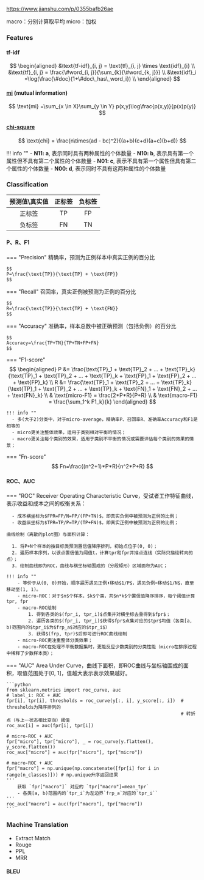 https://www.jianshu.com/p/0355bafb26ae

macro：分别计算取平均
micro：加权

### Features
#### tf-idf

$$
\begin{aligned}
    &\text{tf-idf}_{i, j} = \text{tf}_{i, j} \times \text{idf}_{i} \\
    &\text{tf}_{i, j} = \frac{\#word_{i, j}}{\sum_{k}{\#word_{k, j}}} \\
    &\text{idf}_i =\log(\frac{\#doc}{1+\#doc\_has\_word_i}) \\
\end{aligned}
$$

#### [mi](\AI\Paper_Reading\Trick\Ensemble\Ensemble\Boosting\lightgbm/#prechecker_features) (mutual information)
$$
\text{mi} =\sum_{x \in X}\sum_{y \in Y} p(x,y)\log\frac{p(x,y)}{p(x)p(y)}
$$
#### [chi-square](\AI\Paper_Reading\Trick\Ensemble\Ensemble\Boosting\lightgbm/#prechecker_features)

$$
\text{chi} = \frac{n\times(ad - bc)^2}{(a+b)(c+d)(a+c)(b+d)}
$$

!!! info ""
    - **N11: a**, 表示同时具有两种属性的个体数量
    - **N10: b**, 表示具有第一个属性但不具有第二个属性的个体数量
    - **N01: c**, 表示不具有第一个属性但具有第二个属性的个体数量
    - **N00: d**, 表示同时不具有这两种属性的个体数量

### Classification

| 预测值\真实值 | 正标签 | 负标签 |
| :-----:| :----: | :----: |
| 正标签 | TP | FP |
| 负标签 | FN | TN |

#### P、R、F1
=== "Precision"
    精确率，预测为正例样本中真实正例的百分比

    $$
    P=\frac{\text{TP}}{\text{TP} + \text{FP}}
    $$

=== "Recall"
    召回率，真实正例被预测为正例的百分比

    $$
    R=\frac{\text{TP}}{\text{TP} + \text{FN}}
    $$

=== "Accuracy"
    准确率，样本总数中被正确预测（包括负例）的百分比

    $$
    Accuracy=\frac{TP+TN}{TP+TN+FP+FN}
    $$

=== "F1-score"
    $$
    \begin{aligned}
    P &= \frac{\text{TP}_1 + \text{TP}_2 + ... + \text{TP}_k}{\text{TP}_1 + \text{TP}_2 + ... + \text{TP}_k + \text{FP}_1 + \text{FP}_2 + ... + \text{FP}_k} \\
    R &= \frac{\text{TP}_1 + \text{TP}_2 + ... + \text{TP}_k}{\text{TP}_1 + \text{TP}_2 + ... + \text{TP}_k + \text{FN}_1 + \text{FN}_2 + ... + \text{FN}_k} \\
    & \text{micro-F1} = \frac{2*P*R}{P+R} \\
    & \text{macro-F1} = \frac{\sum_1^k F1_k}{k}
    \end{aligned}
    $$


    !!! info ""
      - 多(大于2)分类中，对于micro-average，精确率P、召回率R、准确率Accuracy和F1是相等的  
      - micro更关注整体效果，适用于类别相对平衡的情况；  
      - macro更关注每个类别的效果，适用于类别不平衡的情况或需要评估每个类别的效果的情景；


=== "Fn-score"
    $$
    Fn=\frac{(n^2+1)*P*R}{n^2*P+R}
    $$

#### ROC、AUC
=== "ROC"
    Receiver Operating Characteristic Curve，受试者工作特征曲线，表示收益和成本之间的权衡关系：
    
      - 成本横坐标为$FPR=FP/N=FP/(FP+TN)$，即真实负例中被预测为正例的比例；
      - 收益纵坐标为$TPR=TP/P=TP/(TP+FN)$，即真实正例中被预测为正例的比例；
    
    曲线绘制（离散的plot图）与面积计算：

      1. 将P+N个样本的按目标类预测置信值降序排列，初始点位于(0, 0)；
      2. 遍历样本序列，以该点置信值为阈值t，计算tpr和fpr并描点连线（实际只描绘转向的点）；
      3. 绘制曲线即为ROC，曲线与横坐标轴围成的（分段矩形）区域面积为AUC；

    !!! info ""
        - 等价于从(0, 0)开始，顺序遍历遇见正例⬆️移动$1/P$，遇见负例➡️移动$1/N$，直至移动至(1, 1)。
        - micro-ROC：对于$n$个样本，$k$个类，共$n*k$个置信值降序排序，每个阈值计算tpr, fpr
        - macro-ROC绘制
            1. 得到各类的$(fpr_i, tpr_i)$点集并对横坐标去重得到$fpr$；
            2. 遍历各类的$(fpr_i, tpr_i)$获得$fpr$点集对应的$tpr$均值（各类[a, b)范围内的$tpr_i$为$frp_a$对应的$tpr_i$）
            3. 获得$(frp, tpr)$后即可进行ROC曲线绘制
        - micro-ROC更注重整体分类效果；
        - macro-ROC在处理不平衡数据集时，更能反应少数类别的分类性能（micro在排序过程中稀释了少数样本类）；
    

=== "AUC"
    Area Under Curve，曲线下面积，即ROC曲线与坐标轴围成的面积，取值范围处于[0, 1]，值越大表示表示效果越好。

    ```python
    from sklearn.metrics import roc_curve, auc
    # label_i: ROC + AUC
    fpr[i], tpr[i], thresholds = roc_curve(y[:, i], y_score[:, i])  # thresholds为降序排列的
                                                                    # 转折点（与上一状态相比变向）阈值
    roc_auc[i] = auc(fpr[i], tpr[i])

    # micro-ROC + AUC
    fpr["micro"], tpr["micro"], _ = roc_curve(y.flatten(), y_score.flatten())
    roc_auc["micro"] = auc(fpr["micro"], tpr["micro"])

    # macro-ROC + AUC
    fpr["macro"] = np.unique(np.concatenate([fpr[i] for i in range(n_classes)])) # np.unique升序返回结果
    ''' 
        获取 `fpr["macro"]` 对应的 `tpr["macro"]=mean_tpr` 
        - 各类[a, b)范围内的`tpr_i`为左边界`frp_a`对应的`tpr_i``
    '''
    roc_auc["macro"] = auc(fpr["macro"], tpr["macro"])
    ```


### Machine Translation
- Extract Match
- Rouge
- PPL
- MRR
#### BLEU
